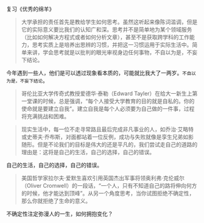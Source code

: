复习《优秀的绵羊》

> 大学承担的责任首先是教给学生如何思考。虽然这听起来像陈词滥调，但是它的实际意义要比我们的认知广和深。思考并不是简单地为某个领域服务（比如如何解决方程式或者如何分析文章），甚至不是获取跨学科的工作能力，思考实质上是培养出思辨的习惯，并把这一习惯运用于实际生活中。简单来讲，学会思考就是以批判的眼光审视身边任何事物，不自以为是，不妄下结论。

今年遇到一些人，他们是可以透过现象看本质的，可能就比我大了一两岁。```不自以为是，不妄下结论```。

> 哥伦比亚大学传奇式教授爱德华·泰勒（Edward Tayler）在给大一新生上第一堂课的时候，总是强调，“每个人接受大学教育的目的就是自私的。你的使命就是要建立自我”。建立自我是每个人必须要为自己做的一件事，过程将充满挑战和困难。

> 现实生活中，每一位不走寻常路且最后完成非凡事业的人，如乔治·艾略特或史蒂夫·乔布斯，对面都站着一位反例，成功与失败就像是孪生兄弟如影随形。但是不论我们的目标是伟大的还是平凡的，我们尝试走自己的道路的理由是：这将是自己的生活，自己的选择，自己的错误。

自己的生活，自己的选择，自己的错误。

> 美国哲学家拉尔夫·爱默生喜欢引用英国杰出军事将领奥利弗·克伦威尔（Oliver Cromwell）的一段话，“一个人，只有不知道自己的路将伸向何方的时候，他才能达到顶峰”。从另一个角度思考，当你试图拒绝不确定性，那么你就拒绝了生命的意义。

不确定性注定弥漫人的一生，如何拥抱变化？

